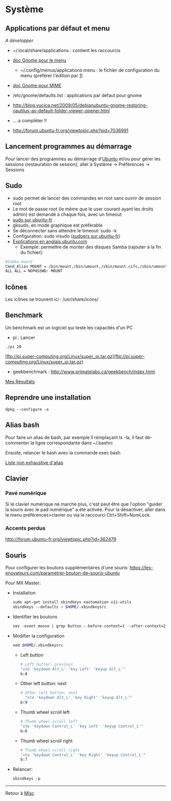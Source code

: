 # Système

## Applications par défaut et menu

*A développer*

- ~/.local/share/applications : contient les raccourcis
- [doc Gnome pour le
  menu](http://library.gnome.org/admin/system-admin-guide/stable/menustructure-0.html.fr)
  - ~/.config/menus/applications.menu : le fichier de configuration du
    menu (préférer l'édition par [1](apt://alacarte))
- [doc Gnome pour
  MIME](http://library.gnome.org/admin/system-admin-guide/stable/mimetypes-0.html.fr)
- /etc/gnome/defaults.list : applications par défaut pour gnome
- <http://blog.vucica.net/2009/05/debianubuntu-gnome-restoring-nautilus-as-default-folder-viewer-opener.html>
- ... a compléter !!

- <http://forum.ubuntu-fr.org/viewtopic.php?pid=7036991>

## Lancement programmes au démarrage

Pour lancer des programmes au démarrage d'[Ubuntu](Ubuntu "wikilink")
et/ou pour gérer les sessions (restauration de session), aller à Système
→ Préférences → Sessions

## Sudo

- sudo permet de lancer des commandes en root sans ouvrir de session
  root
- Le mot de passe root (le même que le user courant ayant les droits
  admin) est demandé à chaque fois, avec un timeout
- [sudo sur ubuntu-fr](http://doc.ubuntu-fr.org/sudo)
- gksudo, en mode graphique est préférable
- Se déconnecter sans attendre le timeout: sudo -k
- Configuration: sudo visudo ([sudoers sur
  ubuntu-fr](http://doc.ubuntu-fr.org/sudoers))
- [Explications en anglais
  ubuntu.com](https://help.ubuntu.com/community/Sudoers)
  - Exemple: permettre de monter des disques Samba (rajouter à la fin du
    fichier):

```sh
#Samba mount
Cmnd_Alias MOUNT = /bin/mount,/bin/umount,/sbin/mount.cifs,/sbin/umount.cifs
ALL ALL = NOPASSWD: MOUNT
```

## Icônes

Les icônes se trouvent ici : /usr/share/icons/

## Benchmark

Un benchmark est un logiciel qui teste les capacités d'un PC

- pi : Lancer

`./pi 20`

[ftp://pi.super-computing.org/Linux/super_pi.tar.gz](ftp://pi.super-computing.org/Linux/super_pi.tar.gz)

- geekbenchmark : <http://www.primatelabs.ca/geekbench/index.html>

[Mes Résultats](Mes_Résultats "wikilink")

## Reprendre une installation

`dpkg --configure -a`

## Alias bash

Pour faire un alias de bash, par exemple ll remplaçant ls -la, il faut
dé-commenter la ligne correspondante dans ~/.bashrc

Ensuite, relancer le bash avec la commande exec bash

[Liste non exhaustive d'alias](http://forum.ubuntu-fr.org/viewtopic.php?id=20437)

## Clavier

### Pavé numérique

Si le clavier numérique ne marche plus, c'est peut être que l'option
"guider la souris avec le pad numérique" a été activée. Pour la
désactiver, aller dans le menu préférences\>clavier ou via le raccourci
Ctrl+Shift+NumLock.

### Accents perdus

<http://forum.ubuntu-fr.org/viewtopic.php?id=362479>

## Souris

Pour configurer les boutons supplémentaires d'une souris:
<https://les-enovateurs.com/parametrer-bouton-de-souris-ubuntu>

Pour MX Master:

- Installation

  ```sh
  sudo apt-get install xbindkeys xautomation x11-utils 
  xbindkeys --defaults > $HOME/.xbindkeysrc
  ```

- Identifier les boutons
  
  ```sh
  xev -event mouse | grep Button --before-context=1 --after-context=2
  ```

- Modifier la configuration

  ```sh
  xed $HOME/.xbindkeysrc
  ```

  - Left button

      ```sh
      # Left button: previous
      "xte 'keydown Alt_L' 'key Left' 'keyup Alt_L'"
      b:8
      ```
  
  - Other left button: next

      ```sh
      # Other left button: next
      "xte 'keydown Alt_L' 'key Right' 'keyup Alt_L'"
      b:9
      ```

  - Thumb wheel scroll left

    ```sh
    # Thumb wheel scroll left
    "xte 'keydown Control_L' 'key Left' 'keyup Control_L'"
    b:6
    ```

  - Thumb wheel scroll right

    ```sh
    # Thumb wheel scroll right
    "xte 'keydown Control_L' 'key Right' 'keyup Control_L'"
    b:7
    ```

- Relancer:

  ```sh
  xbindkeys -p
  ```

------------------------------------------------------------------------

Retour à [Misc](Misc "wikilink")
